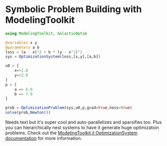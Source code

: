 # Symbolic Problem Building with ModelingToolkit

```julia
using ModelingToolkit, GalacticOptim

@variables x y
@parameters a b
loss = (a - x)^2 + b * (y - x^2)^2
sys = OptimizationSystem(loss,[x,y],[a,b])

u0 = [
    x=>1.0
    y=>2.0
]
p = [
    a => 6.0
    b => 7.0
]

prob = OptimizationProblem(sys,u0,p,grad=true,hess=true)
solve(prob,Newton())
```

Needs text but it's super cool and auto-parallelizes and sparsifies too.
Plus you can hierarchically nest systems to have it generate huge
optimization problems. Check out the
[ModelingToolkit.jl OptimizationSystem documentation](https://mtk.sciml.ai/dev/systems/OptimizationSystem/)
for more information.
